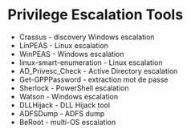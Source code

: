 # Privilege Escalation Tools

- Crassus - discovery Windows escalation
- LinPEAS - Linux escalation
- WinPEAS - Windows escalation
- linux-smart-enumeration - Linux escalation
- AD_Privesc_Check - Active Directory escalation
- Get-GPPPassword - extraction mot de passe
- Sherlock - PowerShell escalation
- Watson - Windows escalation
- DLLHijack - DLL Hijack tool
- ADFSDump - ADFS dump
- BeRoot - multi-OS escalation

